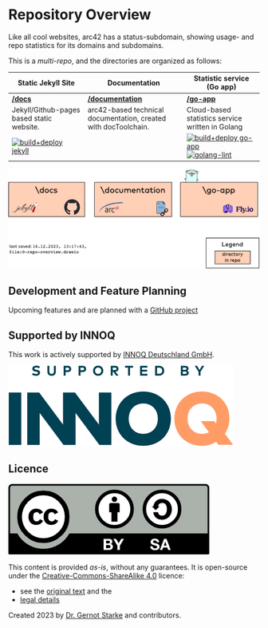 # Repository Overview
Like all cool websites, arc42 has a status-subdomain, showing usage- and repo statistics for its domains and subdomains.

This is a _multi-repo_, and the directories are organized as follows:

| **Static Jekyll Site** | **Documentation**  | **Statistic service (Go app)** |
|------|--------|----------------|
| [**/docs**](/docs) | [**/documentation**](/documentation) |[**/go-app**](/go-app)  |
|  Jekyll/Github-pages based static website.|arc42-based technical  documentation, created with docToolchain. | Cloud-based statistics service written in Golang |
| [![build+deploy jekyll](https://github.com/arc42/status.arc42.org-site/actions/workflows/pages/pages-build-deployment/badge.svg)](https://github.com/arc42/status.arc42.org-site/actions/workflows/pages/pages-build-deployment) |    | [![build+deploy go-app](https://github.com/arc42/status.arc42.org-site/actions/workflows/fly.yml/badge.svg?branch=main)](https://github.com/arc42/status.arc42.org-site/actions/workflows/fly.yml) <br>[![golang-lint](https://github.com/arc42/status.arc42.org-site/actions/workflows/golang-lint.yml/badge.svg)](https://github.com/arc42/status.arc42.org-site/actions/workflows/golang-lint.yml) |

![Repo overview with logos](documentation/images/0-repo-overview.drawio.png)
## Development and Feature Planning


Upcoming features and are planned with a [GitHub project](https://github.com/orgs/arc42/projects/5/views/1)

## Supported by INNOQ

This work is actively supported by [INNOQ Deutschland GmbH](https://innoq.com).

![Supported by INNOQ](documentation/images/supported-by-innoq.svg)

## Licence

![CC-BY-SA](documentation/images/by-sa.png)

This content is provided _as-is_, without any guarantees. 
It is open-source under the [Creative-Commons-ShareAlike 4.0](https://creativecommons.org/licenses/by-sa/4.0/deed.en) licence:

* see the [original text](https://creativecommons.org/licenses/by-sa/4.0/) and the
* [legal details](https://creativecommons.org/licenses/by-sa/4.0/legalcode.en)


Created 2023 by [Dr. Gernot Starke](https://gernotstarke.de) and contributors. 

